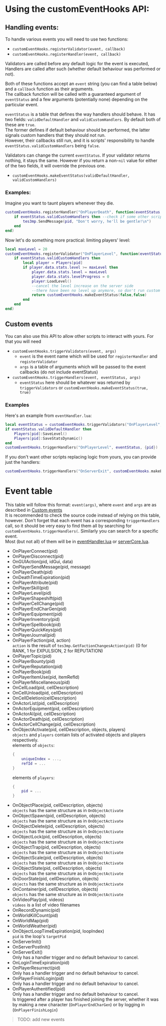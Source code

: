 # Using the customEventHooks API:

## Handling events:

To handle various events you will need to use two functions:
* `customEventHooks.registerValidator(event, callback)`
* `customEventHooks.registerHandler(event, callback)`

Validators are called before any default logic for the event is executed, Handlers are called after such (whether default behaviour was performed or not). 

Both of these functions accept an `event` string (you can find a table below) and a `callback` function as their arguments.  
The callback function will be called with a guaranteed argument of `eventStatus` and a few arguments (potentially none) depending on the particular event.

`eventStatus` is a table that defines the way handlers should behave. It has two fields: `validDefaultHandler` and `validCustomHandlers`. By default both of these are `true`.  
The former defines if default behaviour should be performed, the latter signals custom handlers that they should not run.  
However, their callbacks still run, and it is scripts' responsibility to handle `eventStatus.validCustomHandlers` being `false`.

Validators can change the current `eventStatus`. If your validator returns nothing, it stays the same. However if you return a non-`nil` value for either of the two fields, it will override the previous one. 
* `customEventHooks.makeEventStatus(validDefaultHandler, validCustomHandlers)`

### Examples:
Imagine you want to taunt players whenever they die.
```Lua
customEventHooks.registerHandler("OnPlayerDeath", function(eventStatus, pid)
    if eventStatus.validCustomHandlers then --check if some other script made this event obsolete
        tes3mp.SendMessage(pid, "Don't worry, he'll be gentle!\n")
    end
end)
```

Now let's do something more practical: limiting players' level:
```Lua
local maxLevel = 20
customEventHooks.registerValidator("OnPlayerLevel", function(eventStatus, pid)
    if eventStatus.validCustomHandlers then
        local player = Players[pid]
        if player.data.stats.level >= maxLevel then
            player.data.stats.level = maxLevel
            player.data.stats.levelProgress = 0
            player:LoadLevel()
            --cancel the level increase on the server side
            --there have been no level up anymore, so don't run custom handlers for it either
            return customEventHooks.makeEventStatus(false,false) 
        end
    end
end)
```

## Custom events

You can also use this API to allow other scripts to interact with yours. For that you will need
* `customEventHooks.triggerValidators(event, args)`
  * `event` is the event name which will be used for `registerHandler` and `registerValidator`
  * `args` is a table of arguments which will be passed to the event callbacks (do not include eventStatus)
* `customEventHooks.triggerHandlers(event, eventStatus, args)`
  * `eventStatus` here should be whatever was returned by `triggerValidators` or `customEventHooks.makeEventStatus(true, true)`

### Examples

Here's an example from `eventHandler.lua`:
```Lua
local eventStatus = customEventHooks.triggerValidators("OnPlayerLevel", {pid})
if eventStatus.validDefaultHandler then
    Players[pid]:SaveLevel()
    Players[pid]:SaveStatsDynamic()
end
customEventHooks.triggerHandlers("OnPlayerLevel", eventStatus, {pid})
```

If you don't want other scripts replacing logic from yours, you can provide just the handlers:
```Lua
customEventHooks.triggerHandlers("OnServerExit", customEventHooks.makeEventStatus(true, true), {})
```

# Event table

This table will follow this format: `event(args)`, where `event` and `args` are as described in [Custom events](#custom-events)  
It is recommended to check the source code instead of relying on this table, however. Don't forget that each event has a corresponding `triggerHandlers` call, so it should be very easy to find them all by searching for `customEventHooks.triggerHandlers(`. Similarly you can search for a specific event.  
Most (but not all) of them will be in [eventHandler.lua](../scripts/eventHandler.lua) or [serverCore.lua](../scripts/serverCore.lua).

* OnPlayerConnect(pid)
* OnPlayerDisconnect(pid)
* OnGUIAction(pid, idGui, data)
* OnPlayerSendMessage(pid, message)
* OnPlayerDeath(pid)
* OnDeathTimeExpiration(pid)
* OnPlayerAttribute(pid)
* OnPlayerSkill(pid)
* OnPlayerLevel(pid)
* OnPlayerShapeshift(pid)
* OnPlayerCellChange(pid)
* OnPlayerEndCharGen(pid)
* OnPlayerEquipment(pid)
* OnPlayerInventory(pid)
* OnPlayerSpellbook(pid)
* OnPlayerQuickKeys(pid)
* OnPlayerJournal(pid)
* OnPlayerFaction(pid, action)  
  `action` is the result of `tes3mp.GetFactionChangesAction(pid)` (0 for RANK, 1 for EXPULSION, 2 for REPUTATION)
* OnPlayerTopic(pid)
* OnPlayerBounty(pid)
* OnPlayerReputation(pid)
* OnPlayerBook(pid)
* OnPlayerItemUse(pid, itemRefId)
* OnPlayerMiscellaneous(pid)
* OnCellLoad(pid, cellDescription)
* OnCellUnload(pid, cellDescription)
* OnCellDeletion(cellDescription)
* OnActorList(pid, cellDescription)
* OnActorEquipment(pid, cellDescription)
* OnActorAI(pid, cellDescription)
* OnActorDeath(pid, cellDescription)
* OnActorCellChange(pid, cellDescription)
* OnObjectActivate(pid, cellDescription, objects, players)  
  `objects` and `players` contain lists of activated objects and players respectively.  
  elements of `objects`:
  ```Lua
  {
      uniqueIndex = ...,
      refId = ...
  }
  ```
  elements of `players`:
  ```Lua
  {
      pid = ...
  }
    ```
* OnObjectPlace(pid, cellDescription, objects)  
  `objects` has the same structure as in `OnObjectActivate`
* OnObjectSpawn(pid, cellDescription, objects)  
  `objects` has the same structure as in `OnObjectActivate`
* OnObjectDelete(pid, cellDescription, objects)  
  `objects` has the same structure as in `OnObjectActivate`
* OnObjectLock(pid, cellDescription, objects)  
  `objects` has the same structure as in `OnObjectActivate`
* OnObjectTrap(pid, cellDescription, objects)  
  `objects` has the same structure as in `OnObjectActivate`
* OnObjectScale(pid, cellDescription, objects)  
  `objects` has the same structure as in `OnObjectActivate`
* OnObjectState(pid, cellDescription, objects)  
  `objects` has the same structure as in `OnObjectActivate`
* OnDoorState(pid, cellDescription, objects)  
  `objects` has the same structure as in `OnObjectActivate`
* OnContainer(pid, cellDescription, objects)  
  `objects` has the same structure as in `OnObjectActivate`
* OnVideoPlay(pid, videos)  
  `videos` is a list of video filenames 
* OnRecordDynamic(pid)
* OnWorldKillCount(pid)
* OnWorldMap(pid)
* OnWorldWeather(pid)
* OnObjectLoopTimeExpiration(pid, loopIndex)  
  `pid` is the loop's `targetPid`
* OnServerInit()
* OnServerPostInit()
* OnServerExit()  
  Only has a handler trigger and no default behaviour to cancel.
* OnLoginTimeExpiration(pid)
* OnPlayerResurrect(pid)  
  Only has a handler trigger and no default behaviour to cancel.
* OnPlayerFinishLogin(pid)  
  Only has a handler trigger and no default behaviour to cancel.
* OnPlayerAuthentified(pid)  
  Only has a handler trigger and no default behaviour to cancel.  
  Is triggered after a player has finished joining the server, whether it was by making a new character (`OnPlayerEndCharGen`) or by logging in (`OnPlayerFinishLogin`)

>TODO: add new events

